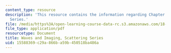 ```yaml
---
content_type: resource
description: 'This resource contains the information regarding Chapter 3: Scattering
  Series.'
file: /media/https%3A/open-learning-course-data-rc.s3.amazonaws.com/18-325-topics-in-applied-mathematics-waves-and-imaging-fall-2015/15588369c29a866ba59b450518ba486a_MIT18_325F15_Chapter3.pdf
file_type: application/pdf
resourcetype: Document
title: Waves and Imaging, Scattering Series
uid: 15588369-c29a-866b-a59b-450518ba486a
---
```

